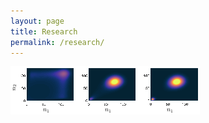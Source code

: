 ```yaml
---
layout: page
title: Research
permalink: /research/
---
```


<div class="figure-container-horizontal-full">
    <div class="figure">
         <img src="../images/ImageSix.png">
  </div>
</div>

